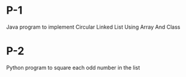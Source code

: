 # P-1
Java program to implement Circular Linked List Using Array And Class
# P-2
Python program to square each odd number in the list
